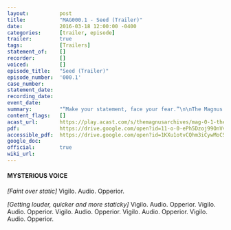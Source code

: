 ```yaml
---
layout:          post
title:           "MAG000.1 - Seed (Trailer)"
date:            2016-03-18 12:00:00 -0400
categories:      [trailer, episode]
trailer:         true
tags:            [Trailers]
statement_of:    []
recorder:        []
voiced:          []
episode_title:   "Seed (Trailer)"
episode_number:  '000.1'
case_number:     
statement_date:  
recording_date:  
event_date:      
summary:         "“Make your statement, face your fear.”\n\nThe Magnus Archives is a weekly horror fiction podcast released every Thursday featuring guest actors, short stories, serial plots and more.\n\nComing March 24th 2016."
content_flags:   []
acast_url:       https://play.acast.com/s/themagnusarchives/mag-0-1-the-magnus-archives-seed
pdf:             https://drive.google.com/open?id=11-o-0-ePh5Dzoj99OnVv785uGciq_5R0
accessible_pdf:  https://drive.google.com/open?id=1KXu1otvCQhm3iCywMoCS7nKVz0ZS-yZx
google_doc:      
official:        true
wiki_url:        
---
```


#### MYSTERIOUS VOICE

_[Faint over static]_ Vigilo. Audio. Opperior.

_[Getting louder, quicker and more staticky]_
Vigilo. Audio. Opperior.
Vigilo. Audio. Opperior.
Vigilo. Audio. Opperior.
Vigilo. Audio. Opperior.
Vigilo. Audio. Opperior.